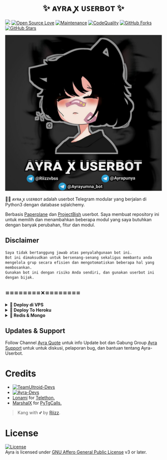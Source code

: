  <h1 align="center">✨ ᴀʏʀᴀ ꭙ ᴜꜱᴇʀʙᴏᴛ ✨</h1>

<a href="https://github.com/riizzvbss/Ayra-Userbot2/commits"> <img src="https://img.shields.io/github/last-commit/riizzvbss/Ayra-Userbot2?color=red&logo=github&logoColor=blue&style=for-the-badge" /></a>
[![Open Source Love](https://badges.frapsoft.com/os/v2/open-source.png?v=103)](https://github.com/riizzvbss/Ayra-Userbot2)
[![Maintenance](https://img.shields.io/badge/Maintained%3F-Yes-blue)](https://GitHub.com/riizzvbss/Ayra-Userbot2/graphs/commit-activity)
[![CodeQuality](https://img.shields.io/codacy/grade/a723cb464d5a4d25be3152b5d71de82d?color=blue&logo=codacy)](https://app.codacy.com/gh/riizzvbss/Ayra-Userbot2/dashboard)
[![GitHub Forks](https://img.shields.io/github/forks/riizzvbss/Ayra-Userbot2?&logo=github)](https://github.com/riizzvbss/Ayra-Userbot2/fork)
[![GitHub Stars](https://img.shields.io/github/stars/riizzvbss/Ayra-Userbot2?&logo=github)](https://github.com/riizzvbss/Ayra-Userbot2/stargazers)


<p align="center">
  <img src="./resources/extras/logo.jpg">
</p>

👩‍💻 ᴀʏʀᴀ ꭙ ᴜꜱᴇʀʙᴏᴛ adalah userbot Telegram modular yang berjalan di Python3 dengan database sqlalchemy.

Berbasis [Paperplane](https://github.com/RaphielGang/Telegram-UserBot) dan [ProjectBish](https://github.com/adekmaulana/ProjectBish) userbot.
Saya membuat repository ini untuk memilih dan menambahkan beberapa modul yang saya butuhkan dengan banyak perubahan, fitur dan modul.

## Disclaimer

```
Saya tidak bertanggung jawab atas penyalahgunaan bot ini.
Bot ini dimaksudkan untuk bersenang-senang sekaligus membantu anda
mengelola grup secara efisien dan mengotomatiskan beberapa hal yang membosankan.
Gunakan bot ini dengan risiko Anda sendiri, dan gunakan userbot ini dengan bijak.
```

## ========×========

<details>
<summary><b>🔗 Deploy di VPS</b></summary>
<br>

### Tutorial Deploy di VPS


 • `git clone https://github.com/riizzvbss/Ayra-Userbot2`

 • `cd Ayra-Userbot2`

 • `pip3 install --no-cache-dir -r requirements.txt`
 
 • `pip3 install --no-cache-dir -r resources/startup/optional-requirements.txt`

 • `cp sample_config.env .env `

 • `nano .env `
  - isi vars
  - Jika sudah 
  - ketik ctrl + S
  - ctrl + X

 • `screen -S Ayra-Userbot2`

 • `bash startup`
 
 • `CTRL A & CTRL D`

</details>

<details>
<summary><b>🔗 Deploy To Heroku</b></summary>
<br>

<p><a href="https://heroku.com/deploy?template=https://github.com/riizzvbss/Ayra-Userbot2"><img src="https://img.shields.io/badge/BUAT DI-HEROKU-aqua?style=plastic&logo=heroku&logoColor=gold"width="300" /></a></p>


</details>

<details>
<summary><b>🔗 Redis & Mongo </b></summary>
<br>

### Tutorial Redis & Mongo

- For **Redis** (tutorial [here](./resources/extras/redistut.md))
  - `REDIS_URI` - Redis endpoint URL, from [redislabs](http://redislabs.com/).
  - `REDIS_PASSWORD` - Redis endpoint Password, from [redislabs](http://redislabs.com/).
- For **MONGODB**
  - `MONGO_URI` - Get it from [mongodb](https://mongodb.com/atlas).
- For **SQLDB**
  - `DATABASE_URL`- Get it from [elephantsql](https://elephantsql.com).
  
  </details>

## Updates & Support

Follow Channel [Ayra Quote](https://t.me/ayrapunya) untuk info Update bot dan Gabung Group [Ayra Support](https://t.me/gdrnch) untuk untuk diskusi, pelaporan bug, dan bantuan tentang Ayra-Userbot.

# Credits
* [![TeamUltroid-Devs](https://img.shields.io/static/v1?label=Teamultroid&message=devs&color=critical)](https://t.me/UltroidDevs)
* [![Ayra-Devs](https://img.shields.io/static/v1?label=Ayra&message=devs&color=critical)](https://t.me/riizzvbss)
* [Lonami](https://github.com/LonamiWebs/) for [Telethon.](https://github.com/LonamiWebs/Telethon)
* [MarshalX](https://github.com/MarshalX) for [PyTgCalls.](https://github.com/MarshalX/tgcalls)

> Kang with 💕 by [Riizz](https://t.me/riizzvbss).    

# License
[![License](https://www.gnu.org/graphics/agplv3-155x51.png)](LICENSE)   
Ayra is licensed under [GNU Affero General Public License](https://www.gnu.org/licenses/agpl-3.0.en.html) v3 or later.


